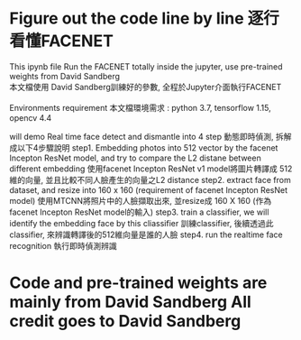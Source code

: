 # Figure out the code line by line 逐行看懂FACENET
This ipynb file Run the FACENET totally inside the jupyter, use pre-trained weights from David Sandberg 
<br>本文檔使用 David Sandberg訓練好的參數, 全程於Jupyter介面執行FACENET
<br>
<br>Environments requirement 本文檔環境需求 : python 3.7, tensorflow 1.15, opencv 4.4

will demo Real time face detect and dismantle into 4 step 動態即時偵測, 拆解成以下4步驟說明
step1. Embedding photos into 512 vector by the facenet Incepton ResNet model, 
 and try to compare the L2 distane between different embedding
 使用facenet Incepton ResNet v1 model將圖片轉譯成 512維的向量, 並且比較不同人臉產生的向量之L2 distance
step2. extract face from dataset, and resize into 160 x 160 (requirement of facenet Incepton ResNet model)
 使用MTCNN將照片中的人臉擷取出來, 並resize成 160 X 160 (作為facenet Incepton ResNet model的輸入)
step3. train a classifier, we will identify the embedding face by this cliassifier
 訓練classifier, 後續透過此classifier, 來辨識轉譯後的512維向量是誰的人臉
step4. run the realtime face recognition
 執行即時偵測辨識
 
# Code and pre-trained weights are mainly from David Sandberg All credit goes to David Sandberg
